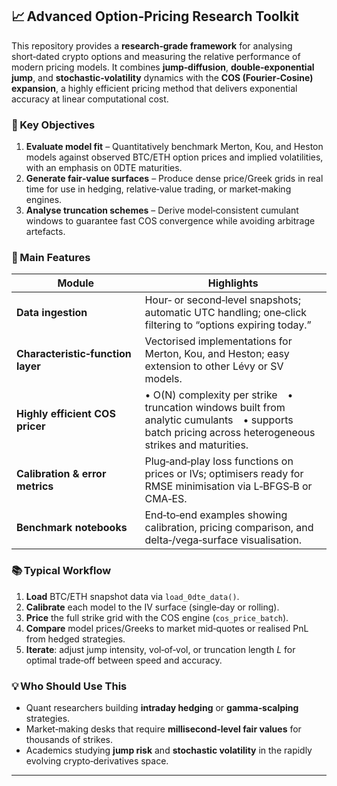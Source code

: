 ## 📈 Advanced Option‑Pricing Research Toolkit

This repository provides a **research‑grade framework** for analysing short‑dated crypto options and measuring the relative performance of modern pricing models.  It combines **jump‑diffusion**, **double‑exponential jump**, and **stochastic‑volatility** dynamics with the **COS (Fourier‑Cosine) expansion**, a highly efficient pricing method that delivers exponential accuracy at linear computational cost.

### 🎯 Key Objectives

1. **Evaluate model fit** – Quantitatively benchmark Merton, Kou, and Heston models against observed BTC/ETH option prices and implied volatilities, with an emphasis on 0DTE maturities.
2. **Generate fair‑value surfaces** – Produce dense price/Greek grids in real time for use in hedging, relative‑value trading, or market‑making engines.
3. **Analyse truncation schemes** – Derive model‑consistent cumulant windows to guarantee fast COS convergence while avoiding arbitrage artefacts.

### 🔑 Main Features

| Module                            | Highlights                                                                                                                                            |
| --------------------------------- | ----------------------------------------------------------------------------------------------------------------------------------------------------- |
| **Data ingestion**                | Hour‑ or second‑level snapshots; automatic UTC handling; one‑click filtering to “options expiring today.”                                             |
| **Characteristic‑function layer** | Vectorised implementations for Merton, Kou, and Heston; easy extension to other Lévy or SV models.                                                    |
| **Highly efficient COS pricer**   | • O(N) complexity per strike • truncation windows built from analytic cumulants • supports batch pricing across heterogeneous strikes and maturities. |
| **Calibration & error metrics**   | Plug‑and‑play loss functions on prices or IVs; optimisers ready for RMSE minimisation via L‑BFGS‑B or CMA‑ES.                                         |
| **Benchmark notebooks**           | End‑to‑end examples showing calibration, pricing comparison, and delta‑/vega‑surface visualisation.                                                   |

### 📚 Typical Workflow

1. **Load** BTC/ETH snapshot data via `load_0dte_data()`.
2. **Calibrate** each model to the IV surface (single‑day or rolling).
3. **Price** the full strike grid with the COS engine (`cos_price_batch`).
4. **Compare** model prices/Greeks to market mid‑quotes or realised PnL from hedged strategies.
5. **Iterate**: adjust jump intensity, vol‑of‑vol, or truncation length *L* for optimal trade‑off between speed and accuracy.

### 💡 Who Should Use This

* Quant researchers building **intraday hedging** or **gamma‑scalping** strategies.
* Market‑making desks that require **millisecond‑level fair values** for thousands of strikes.
* Academics studying **jump risk** and **stochastic volatility** in the rapidly evolving crypto‑derivatives space.

---

